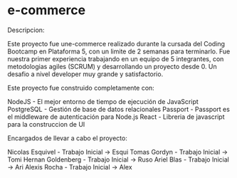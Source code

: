 # e-commerce

Descripcion:

Este proyecto fue une-commerce realizado durante la cursada del Coding Bootcamp en Plataforma 5, con un limite de 2 semanas para terminarlo. Fue nuestra primer experiencia trabajando en un equipo de 5 integrantes, con metodologias agiles (SCRUM) y desarrollando un proyecto desde 0. Un desafio a nivel developer muy grande y satisfactorio.

Este proyecto fue construido completamente con: 

NodeJS - El mejor entorno de tiempo de ejecución de JavaScript
PostgreSQL - Gestión de base de datos relacionales
Passport - Passport es el middleware de autenticación para Node.js
React - Libreria de javascript para la construccion de UI

Encargados de llevar a cabo el proyecto:

Nicolas Esquivel - Trabajo Inicial -> Esqui
Tomas Gordyn - Trabajo Inicial -> Tomi
Hernan Goldenberg - Trabajo Inicial -> Ruso
Ariel Blas - Trabajo Inicial -> Ari
Alexis Rocha - Trabajo Inicial -> Alex



